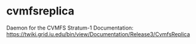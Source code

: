 # cvmfsreplica
Daemon for the CVMFS Stratum-1
Documentation: https://twiki.grid.iu.edu/bin/view/Documentation/Release3/CvmfsReplica
